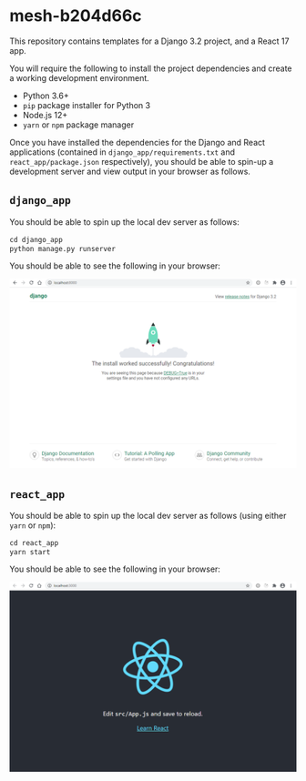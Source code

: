 # mesh-b204d66c
This repository contains templates for a Django 3.2 project, and a React 17 app.

You will require the following to install the project dependencies and create a working development environment.
- Python 3.6+
- `pip` package installer for Python 3
- Node.js 12+
- `yarn` or `npm` package manager

Once you have installed the dependencies for the Django and React applications (contained in `django_app/requirements.txt` and `react_app/package.json` respectively), you should be able to spin-up a development server and view output in your browser as follows.

## `django_app`
You should be able to spin up the local dev server as follows:

```
cd django_app
python manage.py runserver
```

You should be able to see the following in your browser:

![Django](./assets/django.png)

## `react_app`
You should be able to spin up the local dev server as follows (using either `yarn` or `npm`):

```
cd react_app
yarn start
```

You should be able to see the following in your browser:

![React](./assets/react.png)

